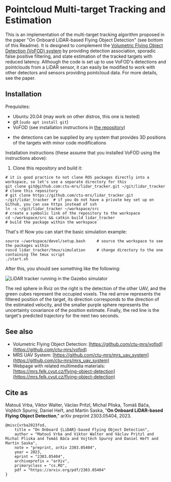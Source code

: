 # Pointcloud Multi-target Tracking and Estimation

This is an implementation of the multi-target tracking algorithm proposed in the paper "On Onboard LiDAR-based Flying Object Detection" (see bottom of this Readme).
It is designed to complement the [Volumetric Flying Object Detection (VoFOD) system](https://github.com/ctu-mrs/vofod) by providing detection association, sporadic false positive filtering, and state estimation of the tracked targets with reduced latency.
Although the code is set up to use VoFOD's detections and pointclouds from a LiDAR sensor, it can easily be modified to work with other detectors and sensors providing pointcloud data.
For more details, see the paper.

## Installation

Prequisites:

* Ubuntu 20.04 (may work on other distros, this one is tested)
* git (`sudo apt install git`)
* VoFOD (see installation instructions in [the repository](https://github.com/ctu-mrs/vofod))
 - the detections can be supplied by any system that provides 3D positions of the targets with minor code modifications

Installation instructions (these assume that you installed VoFOD using the instructions above):

1. Clone this repository and build it:
```
# it is good practice to not clone ROS packages directly into a workspace, so let's use a separate directory for this
git clone git@github.com:ctu-mrs/lidar_tracker.git ~/git/lidar_tracker        # clone this repository
# git clone https://github.com/ctu-mrs/lidar_tracker.git ~/git/lidar_tracker  # if you do not have a private key set up on Github, you can use https instead of ssh
ln -s ~/git/lidar_tracker ~/workspace/src                                     # create a symbolic link of the repository to the workspace
cd ~/workspace/src && catkin build lidar_tracker                              # build the package within the workspace
```

That's it! Now you can start the basic simulation example:
```
source ~/workspace/devel/setup.bash     # source the workspace to see the packages within
roscd lidar_tracker/tmux/simulation     # change directory to the one containing the tmux script
./start.sh
```

After this, you should see something like the following:

![LiDAR tracker running in the Gazebo simulator](https://github.com/ctu-mrs/lidar_tracker/raw/gifs/lidar_tracker_sim.gif)

The red sphere in Rviz on the right is the detection of the other UAV, and the green cubes represent the occupied voxels.
The red arrow represents the filtered position of the target, its direction corresponds to the direction of the estimated velocity, and the smaller purple sphere represents the uncertainty covariance of the position estimate.
Finally, the red line is the target's predicted trajectory for the next two seconds.

## See also

* Volumetric Flying Object Detection: [https://github.com/ctu-mrs/vofod](https://github.com/ctu-mrs/vofod)
* MRS UAV System: [https://github.com/ctu-mrs/mrs_uav_system](https://github.com/ctu-mrs/mrs_uav_system)
* Webpage with related multimedia materials: [https://mrs.felk.cvut.cz/flying-object-detection](https://mrs.felk.cvut.cz/flying-object-detection)

## Cite as

Matouš Vrba, Viktor Walter, Václav Pritzl, Michal Pliska, Tomáš Báča, Vojtěch Spurný, Daniel Heřt, and Martin Saska, "**On Onboard LiDAR-based Flying Object Detection**," arXiv preprint 2303.05404, 2023.

```
@misc{vrba2023fod,
	title = "On Onboard {LiDAR}-based Flying Object Detection",
	author = "Matouš Vrba and Viktor Walter and Václav Pritzl and Michal Pliska and Tomáš Báča and Vojtěch Spurný and Daniel Heřt and Martin Saska",
	note = "preprint, arXiv 2303.05404",
	year = 2023,
	eprint = "2303.05404",
	archiveprefix = "arXiv",
	primaryclass = "cs.RO",
	pdf = "https://arxiv.org/pdf/2303.05404"
}
```
